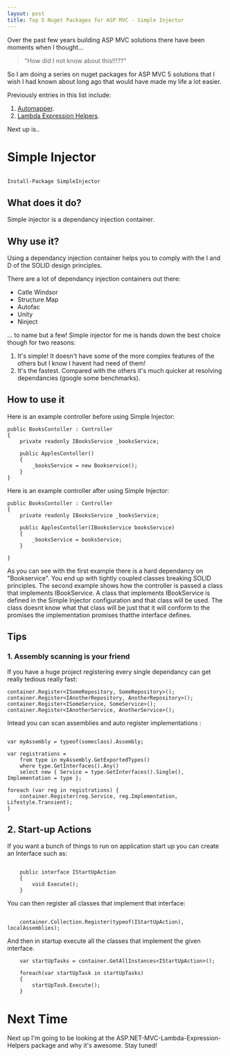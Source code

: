 ```yaml
---
layout: post
title: Top 5 Nuget Packages for ASP MVC - Simple Injector
--- 
```


Over the past few years building ASP MVC solutions there have been moments when I thought...

> "How did I not know about this!!!??"  

So I am doing a series on nuget packages for ASP MVC 5 solutions that I wish I had known about long ago that would have made my life a lot easier. 

Previously entries in this list include:

1. [Automapper](/top-5-nuget-packages-for-asp-mvc-automapper).
2. [Lambda Expression Helpers](/top-5-nuget-packages-for-asp-mvc-lambda-expression-helpers).


Next up is..

# Simple Injector
 
```

Install-Package SimpleInjector

```

## What does it do?

Simple injector is a dependancy injection container. 

## Why use it?

Using a dependancy injection container helps you to comply with the I and D of the SOLID design principles. 

There are a lot of dependancy injection containers out there:

- Catle Windsor
- Structure Map
- Autofac
- Unity
- Ninject

... to name but a few! Simple injector for me is hands down the best choice though for two reasons:

1. It's simple! It doesn't have some of the more complex features of the others but I know I havent had need of them!
2. It's the fastest. Compared with the others it's much quicker at resolving dependancies (google some benchmarks). 


## How to use it

Here is an example controller before using Simple Injector:

```
public BooksContoller : Controller
{
    private readonly IBooksService _booksService;

    public ApplesContoller()
    {
        _booksService = new Bookservice();    
    }
}
```

Here is an example controller after using Simple Injector:

```
public BooksContoller : Controller
{
    private readonly IBooksService _booksService;

    public ApplesContoller(IBooksService booksService)
    {
        _booksService = booksService;    
    }

}

```

As you can see with the first example there is a hard dependancy on "Bookservice". You end up with tightly coupled classes breaking SOLID principles. The second example shows how the controller is passed a class that implements IBookService. A class that implements IBookService is defined in the Simple Injector configuration and that class will be used. The class doesnt know what that class will be just that it will conform to the promises the implementation promises thatthe interface defines.

## Tips 

### 1. Assembly scanning is your friend

If you have a huge project registering every single dependancy can get really tedious really fast: 

```
container.Register<ISomeRepository, SomeRepository>();
container.Register<IAnotherRepository, AnotherRepository>();
container.Register<ISomeService, SomeService>();
container.Register<IAnotherService, AnotherService>();
```


Intead you can scan assemblies and auto register implementations  :

```

var myAssembly = typeof(someclass).Assembly;

var registrations =
    from type in myAssembly.GetExportedTypes()
    where type.GetInterfaces().Any()
    select new { Service = type.GetInterfaces().Single(), Implementation = type };

foreach (var reg in registrations) {
    container.Register(reg.Service, reg.Implementation, Lifestyle.Transient);
}

```

## 2. Start-up Actions


If you want a bunch of things to run on application start up you can create an Interface such as:

```

    public interface IStartUpAction
    {
        void Execute();
    }

```

You can then register all classes that implement that interface:

```

    container.Collection.Register(typeof(IStartUpAction), localAssemblies);

```

And then in startup execute all the classes that implement the given interface.

```
    var startUpTasks = container.GetAllInstances<IStartUpAction>();

    foreach(var startUpTask in startUpTasks)
    {
        startUpTask.Execute();
    }
```

# Next Time

Next up I'm going to be looking at the ASP.NET-MVC-Lambda-Expression-Helpers package and why it's awesome. Stay tuned!